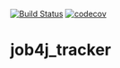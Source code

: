 [![Build Status](https://travis-ci.com/skrasavin/job4j_tracker.svg?branch=master)](https://travis-ci.com/skrasavin/job4j_tracker)
[![codecov](https://codecov.io/gh/skrasavin/job4j_tracker/branch/master/graph/badge.svg?token=GUN2XYO9JN)](https://codecov.io/gh/skrasavin/job4j_tracker)
# job4j_tracker